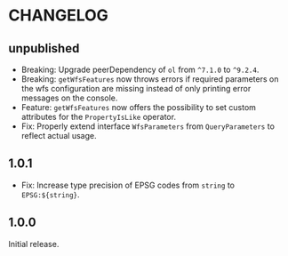 # CHANGELOG

## unpublished

- Breaking: Upgrade peerDependency of `ol` from `^7.1.0` to `^9.2.4`.
- Breaking: `getWfsFeatures` now throws errors if required parameters on the wfs configuration are missing instead of only printing error messages on the console.
- Feature: `getWfsFeatures` now offers the possibility to set custom attributes for the `PropertyIsLike` operator.
- Fix: Properly extend interface `WfsParameters` from `QueryParameters` to reflect actual usage.

## 1.0.1

- Fix: Increase type precision of EPSG codes from `string` to `EPSG:${string}`.

## 1.0.0

Initial release.
